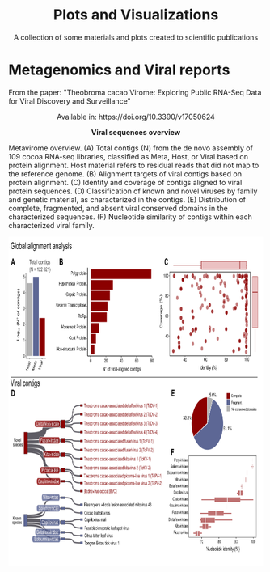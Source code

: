 <div align="center">
  
  <p align="center">
    <h1>Plots and Visualizations</h1>
    <p>A collection of some materials and plots created to scientific publications</p>
  </p>
</div>

# Metagenomics and Viral reports
From the paper: "Theobroma cacao Virome: Exploring Public RNA-Seq Data for Viral Discovery and Surveillance"
<p align="center">Available in: https://doi.org/10.3390/v17050624</p>

<p align="center">
  <strong>Viral sequences overview</strong>
  <p>Metavirome overview. (A) Total contigs (N) from the de novo assembly of 109 cocoa RNA-seq libraries, classified as Meta, Host, or Viral based on protein alignment. Host material refers to residual reads that did not map to the reference genome. (B) Alignment targets of viral contigs based on protein alignment. (C) Identity and coverage of contigs aligned to viral protein sequences. (D) Classification of known and novel viruses by family and genetic material, as characterized in the contigs. (E) Distribution of complete, fragmented, and absent viral conserved domains in the characterized sequences. (F) Nucleotide similarity of contigs within each characterized viral family.</p>
</p>
<img src="https://raw.githubusercontent.com/gabrielvpina/dataViz/refs/heads/main/figures/data_report.png" width="850" height="650">
